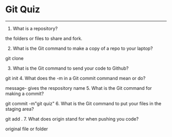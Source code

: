 # Git Quiz



---

1. What is a repository?

<!-- Write your answer under here -->
the folders or files to share and fork.

2. What is the Git command to make a copy of a repo to your laptop?

<!-- Write your answer under here -->
git clone 

3. What is the Git command to send your code to Github?

<!-- Write your answer under here -->
git init
4. What does the -m in a Git commit command mean or do?

<!-- Write your answer here -->
message- gives the respository name 
5. What is the Git command for making a commit?

<!-- Write your answer here -->
git commit -m"git quiz"
6. What is the Git command to put your files in the staging area?

<!-- Write your answer here -->
git add .
7. What does origin stand for when pushing you code?

<!-- Write your answer here -->
original file or folder
